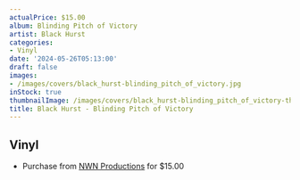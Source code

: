 ```yaml
---
actualPrice: $15.00
album: Blinding Pitch of Victory
artist: Black Hurst
categories:
- Vinyl
date: '2024-05-26T05:13:00'
draft: false
images:
- /images/covers/black_hurst-blinding_pitch_of_victory.jpg
inStock: true
thumbnailImage: /images/covers/black_hurst-blinding_pitch_of_victory-thumb.jpg
title: Black Hurst - Blinding Pitch of Victory
---
```


## Vinyl
* Purchase from [NWN Productions](http://shop.nwnprod.com/index.php?route=product/product&path=76&product_id=50398&sort=pd.name&order=ASC) for $15.00
